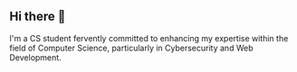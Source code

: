 ## Hi there 👋

I'm a CS student fervently committed to enhancing my expertise within the field of Computer Science, particularly in Cybersecurity and Web Development.

